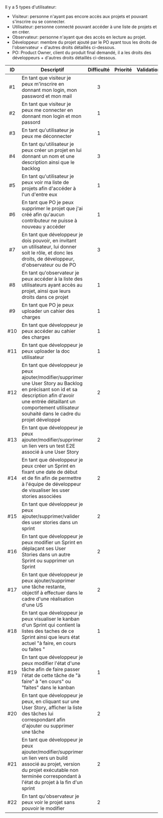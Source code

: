 Il y a 5 types d'utilisateur:
* Visiteur: personne n'ayant pas encore accès aux projets et pouvant s'inscrire ou se connecter.
* Utilisateur: personne connecté pouvant accéder à une liste de projets et en créer.
* Observateur: personne n'ayant que des accès en lecture au projet.
* Développeur: membre du projet ajouté par le PO ayant tous les droits de l'observateur + d'autres droits détaillés ci-dessous.
* PO: Product Owner, client du produit final demandé, il a les droits des développeurs + d'autres droits détaillés ci-dessous.


| ID | Descriptif    | Difficulté    | Priorité      | Validation        |
| :--: | ------------ | :-------------: | :-------------: | :-------------: |
| #1 | En tant que visiteur je peux m'inscrire en donnant mon login, mon password et mon mail | 3 |  | |
| #2 | En tant que visiteur je peux me connecter en donnant mon login et mon passord | 1 |  | |
| #3 | En tant qu'utilisateur je peux me déconnecter | 1 |  | |
| #4 | En tant qu'utilisateur je peux créer un projet en lui donnant un nom et une description ainsi que le backlog | 3 |  | |
| #5 | En tant qu'utilisateur je peux voir ma liste de projets afin d'accéder à l'un d'entre eux | 1 |  | |
| #6 | En tant que PO je peux supprimer le projet que j'ai créé afin qu'aucun contributeur ne puisse à nouveau y accéder | 1 |  | |
| #7 | En tant que développeur je dois pouvoir, en invitant un utilisateur, lui donner soit le rôle, et donc les droits, de développeur, d'observateur ou de PO | 3 |  |  |
| #8 | En tant qu'observateur je peux accéder à la liste des utilisateurs ayant accès au projet, ainsi que leurs droits dans ce projet | 1 |  | |	
| #9 | En tant que PO je peux uploader un cahier des charges | 1 |  | |
| #10 | En tant que développeur je peux accéder au cahier des charges | 1 |  | |
| #11 | En tant que développeur je peux uploader la doc utilisateur | 1 |  | |
| #12 | En tant que développeur je peux ajouter/modifier/supprimer une User Story au Backlog en précisant son id et sa description afin d'avoir une entrée détaillant un comportement utilisateur souhaité dans le cadre du projet développé| 2 |  | |
| #13 | En tant que développeur je peux ajouter/modifier/supprimer un lien vers un test E2E associé à une User Story | 2 |  | |
| #14 | En tant que développeur je peux créer un Sprint en fixant une date de début et de fin afin de permettre à l'équipe de développeur de visualiser les user stories associées | 2 | | |
| #15 | En tant que développeur je peux ajouter/supprimer/valider des user stories dans un sprint | 2 | | | 
| #16 | En tant que développeur je peux  modifier un Sprint en déplaçant ses User Stories dans un autre Sprint ou supprimer un Sprint | 2 |  | |
| #17 | En tant que développeur je peux ajouter/supprimer une tâche restante, objectif à effectuer dans le cadre d'une réalisation d'une US | 2 | |
| #18 | En tant que développeur je peux visualiser le kanban d'un Sprint qui contient la listes des taches de ce Sprint ainsi que leurs état actuel "à faire, en cours ou faites " | 1 |  | |
| #19 | En tant que développeur je peux modifier l'état d'une tâche afin de faire passer l'état de cette tâche de "à faire" à "en cours" ou "faites"  dans le kanban | 1 |  | |
| #20 | En tant que développeur je peux, en cliquant sur une User Story, afficher la liste des tâches lui correspondant afin d'ajouter ou supprimer une tâche | 2  | |
| #21 | En tant que développeur je peux ajouter/modifier/supprimer un lien vers un build associé au projet, version du projet exécutable non terminée correspondant à l'état du projet à la fin d'un sprint   | 2 |  | |
| #22 | En tant qu'observateur je peux voir le projet sans pouvoir le modifier | 2 |  | |